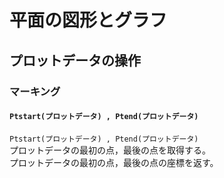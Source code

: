 # 平面の図形とグラフ  
## プロットデータの操作  
### マーキング  
#### `Ptstart(プロットデータ) , Ptend(プロットデータ)`  
`Ptstart(プロットデータ) , Ptend(プロットデータ)`  
プロットデータの最初の点，最後の点を取得する。  
プロットデータの最初の点，最後の点の座標を返す。

